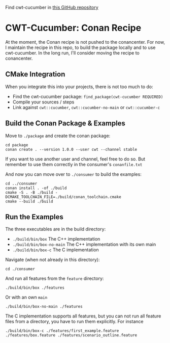 Find cwt-cucumber in [this GitHub repository](https://github.com/ThoSe1990/cwt-cucumber)

# CWT-Cucumber: Conan Recipe

At the moment, the Conan recipe is not pushed to the conancenter. For now, I maintain the recipe in this repo, to build the package locally and to use cwt-cucumber. In the long run, I'll consider moving the recipe to conancenter.

## CMake Integration

When you integrate this into your projects, there is not too much to do: 

- Find the cwt-cucumber package: `find_package(cwt-cucumber REQUIRED)`
- Compile your sources / steps
- Link against `cwt::cucumber`, `cwt::cucumber-no-main` or `cwt::cucumber-c`

## Build the Conan Package & Examples

Move to `./package` and create the conan package:

```
cd package
conan create . --version 1.0.0 --user cwt --channel stable
```

If you want to use another user and channel, feel free to do so. But remember to use them correctly in the consumer's `conanfile.txt`
  
And now you can move over to `./consumer` to build the examples: 

```
cd ../consumer
conan install . -of ./build 
cmake -S . -B ./build -DCMAKE_TOOLCHAIN_FILE=./build/conan_toolchain.cmake 
cmake --build ./build
```

## Run the Examples

The three executables are in the build directory: 
- `./build/bin/box` The C++ implementation
- `./build/bin/box-no-main` The C++ implementation with its own main
- `./build/bin/box-c` The C implementation


Navigate (when not already in this directory):
```
cd ./consumer
```

And run all features from the `feature` directory:

```
./build/bin/box ./features
```

Or with an own `main`
```
./build/bin/box-no-main ./features
```

The C implementation supports all features, but you can not run all feature files from a directory, you have to run them explicitly. For instance

```
./build/bin/box-c ./features/first_example.feature ./features/box.feature ./features/scenario_outline.feature
```


